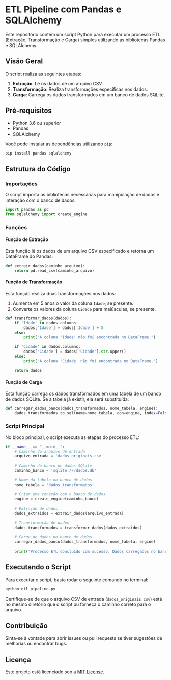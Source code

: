 # ETL Pipeline com Pandas e SQLAlchemy

Este repositório contém um script Python para executar um processo ETL (Extração, Transformação e Carga) simples utilizando as bibliotecas Pandas e SQLAlchemy. 

## Visão Geral

O script realiza as seguintes etapas:

1. **Extração**: Lê os dados de um arquivo CSV.
2. **Transformação**: Realiza transformações específicas nos dados.
3. **Carga**: Carrega os dados transformados em um banco de dados SQLite.

## Pré-requisitos

- Python 3.6 ou superior
- Pandas
- SQLAlchemy

Você pode instalar as dependências utilizando `pip`:

```bash
pip install pandas sqlalchemy
```

## Estrutura do Código

### Importações

O script importa as bibliotecas necessárias para manipulação de dados e interação com o banco de dados:

```python
import pandas as pd
from sqlalchemy import create_engine
```

### Funções

#### Função de Extração

Esta função lê os dados de um arquivo CSV especificado e retorna um DataFrame do Pandas:

```python
def extrair_dados(caminho_arquivo):
    return pd.read_csv(caminho_arquivo)
```

#### Função de Transformação

Esta função realiza duas transformações nos dados:
1. Aumenta em 5 anos o valor da coluna `Idade`, se presente.
2. Converte os valores da coluna `Cidade` para maiúsculas, se presente.

```python
def transformar_dados(dados):
    if 'Idade' in dados.columns:
        dados['Idade'] = dados['Idade'] + 5
    else:
        print("A coluna 'Idade' não foi encontrada no DataFrame.")
    
    if 'Cidade' in dados.columns:
        dados['Cidade'] = dados['Cidade'].str.upper()
    else:
        print("A coluna 'Cidade' não foi encontrada no DataFrame.")
    
    return dados
```

#### Função de Carga

Esta função carrega os dados transformados em uma tabela de um banco de dados SQLite. Se a tabela já existir, ela será substituída:

```python
def carregar_dados_banco(dados_transformados, nome_tabela, engine):
    dados_transformados.to_sql(name=nome_tabela, con=engine, index=False, if_exists='replace')
```

### Script Principal

No bloco principal, o script executa as etapas do processo ETL:

```python
if __name__ == "__main__":
    # Caminho do arquivo de entrada
    arquivo_entrada = 'dados_originais.csv'
    
    # Caminho do banco de dados SQLite
    caminho_banco = 'sqlite:///dados.db'
    
    # Nome da tabela no banco de dados
    nome_tabela = 'dados_transformados'
    
    # Criar uma conexão com o banco de dados
    engine = create_engine(caminho_banco)
    
    # Extração de dados
    dados_extraidos = extrair_dados(arquivo_entrada)
    
    # Transformação de dados
    dados_transformados = transformar_dados(dados_extraidos)
    
    # Carga de dados no banco de dados
    carregar_dados_banco(dados_transformados, nome_tabela, engine)
    
    print("Processo ETL concluído com sucesso. Dados carregados no banco de dados.")
```

## Executando o Script

Para executar o script, basta rodar o seguinte comando no terminal:

```bash
python etl_pipeline.py
```

Certifique-se de que o arquivo CSV de entrada (`dados_originais.csv`) está no mesmo diretório que o script ou forneça o caminho correto para o arquivo.

## Contribuição

Sinta-se à vontade para abrir issues ou pull requests se tiver sugestões de melhorias ou encontrar bugs.

## Licença

Este projeto está licenciado sob a [MIT License](LICENSE).
